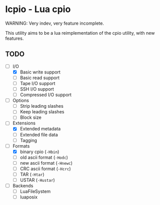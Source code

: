 # lcpio - Lua cpio

WARNING: Very indev, very feature incomplete.

This utility aims to be a lua reimplementation of the cpio utility, with new features.

## TODO
* [ ] I/O
    * [x] Basic write support
    * [ ] Basic read support
    * [ ] Tape I/O support
    * [ ] SSH I/O support
    * [ ] Compressed I/O support
* [ ] Options
    * [ ] Strip leading slashes
    * [ ] Keep leading slashes
    * [ ] Block size
* [ ] Extensions
    * [x] Extended metadata
    * [ ] Extended file data
    * [ ] Tagging
* [ ] Formats
    * [x] binary cpio (`-Hbin`)
    * [ ] old ascii format (`-Hodc`)
    * [ ] new ascii format (`-Hnewc`) 
    * [ ] CRC ascii format (`-Hcrc`)
    * [ ] TAR (`-Htar`)
    * [ ] USTAR (`-Hustar`)
* [ ] Backends
    * [ ] LuaFileSystem
    * [ ] luaposix